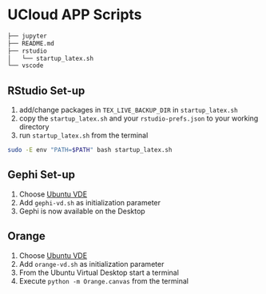 # UCloud APP Scripts #

```bash
├── jupyter
├── README.md
├── rstudio
│   └── startup_latex.sh
└── vscode
```

## RStudio Set-up ##

1. add/change packages in `TEX_LIVE_BACKUP_DIR` in `startup_latex.sh`
2. copy the `startup_latex.sh` and your `rstudio-prefs.json` to your working directory
3. run `startup_latex.sh` from the terminal
```bash
sudo -E env "PATH=$PATH" bash startup_latex.sh
```

## Gephi Set-up ##

1. Choose [Ubuntu VDE](https://docs.cloud.sdu.dk/Apps/ubuntu.html)
2. Add `gephi-vd.sh` as initialization parameter
3. Gephi is now available on the Desktop

## Orange

1. Choose [Ubuntu VDE](https://docs.cloud.sdu.dk/Apps/ubuntu.html)
2. Add `orange-vd.sh` as initialization parameter
3. From the Ubuntu Virtual Desktop start a terminal
4. Execute `python -m Orange.canvas` from the terminal
